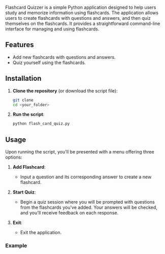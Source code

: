 Flashcard Quizzer is a simple Python application designed to help users study and memorize information using flashcards. The application allows users to create flashcards with questions and answers, and then quiz themselves on the flashcards. It provides a straightforward command-line interface for managing and using flashcards.

## Features

- Add new flashcards with questions and answers.
- Quiz yourself using the flashcards.

## Installation

1. **Clone the repository** (or download the script file):

    ```bash
    git clone 
    cd <your_folder>
    ```

2. **Run the script**:

    ```bash
    python flash_card_quiz.py
    ```

## Usage

Upon running the script, you'll be presented with a menu offering three options:

1. **Add Flashcard**: 
   - Input a question and its corresponding answer to create a new flashcard.
   
2. **Start Quiz**: 
   - Begin a quiz session where you will be prompted with questions from the flashcards you've added. Your answers will be checked, and you'll receive feedback on each response.

3. **Exit**: 
   - Exit the application.

### Example


